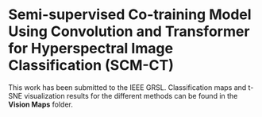 # Semi-supervised Co-training Model Using Convolution and Transformer for Hyperspectral Image Classification (SCM-CT)
This work has been submitted to the IEEE GRSL.
Classification maps and t-SNE visualization results for the different methods can be found in the **Vision Maps** folder.
